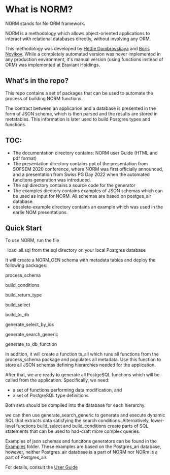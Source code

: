 # What is NORM?
 
 NORM stands for No ORM framework.
 
 NORM is a methodology which allows object-oriented applications to interact with relational databases
 directly, without involving any ORM. 
 
 This methodology was developed by [Hettie Dombrovskaya](https://github.com/hettie-d) and [Boris Novikov](https://github.com/bn1206). While a completely automated version was never implemented in any production environment, it's manual version (using functions instead of ORM) was implemented at Braviant Holdings.

## What's in the repo?

This repo contains a set of packages that can be used to automate the process of building NORM functions.

The contract between an applicarion and a database is presented in the form of JSON schema, which is then parsed and the results are stored in metatables. This information is later used to build Postgres types and functions.


 
 ##  TOC:
 
 * The documentation directory contains: NORM user Guide (HTML and pdf format)
 * The presentation directory contains ppt of the  presentation from SOFSEM 2020 conference, where NORM was first officially announced, and a presentation from Swiss PG Day 2022 when the automated funcitons generation was introduced.
 * The sql directory contains a source code for the generator
 * The examples diectory contains examples of JSON schemas which can be used as input for NORM. All schemas are based on postges_air database.
 * obsolete-example directory contains an example which was used in the earlie NOM presentations.

## Quick Start

To use NORM, run the file 

\_load\_all.sql from the sql directory on your local Postgres database

It will create a NORM_GEN schema with metadata tables and deploy the following packages:

process_schema

build_conditions

build_return_type

build_select

build_to_db

generate_select_by_ids

generate_search_generic

generate_to_db_function


In addition, it will create a function ts_all which runs all functions from the process_schema package and populates all metadata. Use this function to store all JSON schemas defining hierarchies needed for the application. 

After that, we are ready to generate all PostgeSQL functions which will be called from the application. Specifically, we need:

-  a set of functions performing data modification, and
- a set of PostgreSQL type definitions.

Both sets should be compiled into the database for each hierarchy.

we can then use generate_search_generic to generate and execute dynamic SQL that extracts data satisfying the search conditions. Alternatively, lower-level functions build_select  and build_conditions create parts of SQL statements that can be used to had-craft more complex queries. 

Examples of json schemas and funcitons generators can be found in the [Examples](examples) folder. These examples are based on the Postgres_ari database, however, neither Postgres_air database is a part of NORM nor NORm is a part of Postgres_air. 

For details, consult the [User Guide](documentation/norm-ug.pdf) 

